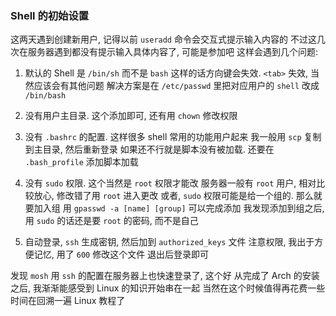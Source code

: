 
### Shell 的初始设置

这两天遇到创建新用户, 记得以前 `useradd` 命令会交互式提示输入内容的
不过这几次在服务器遇到都没有提示输入具体内容了, 可能是参加吧
这样会遇到几个问题:

1) 默认的 Shell 是 `/bin/sh` 而不是 `bash`
这样的话方向键会失效. `<tab>` 失效, 当然应该会有其他问题
解决方案是在 `/etc/passwd` 里把对应用户的 `shell` 改成 `/bin/bash`

2) 没有用户主目录. 这个添加即可, 还有用 `chown` 修改权限

3) 没有 `.bashrc` 的配置. 这样很多 shell 常用的功能用户起来
我一般用 `scp` 复制到主目录, 然后重新登录
如果还不行就是脚本没有被加载. 还要在 `.bash_profile` 添加脚本加载

4) 没有 `sudo` 权限. 这个当然是 `root` 权限才能改
服务器一般有 `root` 用户, 相对比较放心, 修改错了用 `root` 进入更改
或者, `sudo` 权限可能是给一个组的. 那么就要加入组
用 `gpasswd -a [name] [group]` 可以完成添加
我发现添加到组之后, 用 `sudo` 的话还是要 `root` 的密码, 而不是自己

5) 自动登录, `ssh` 生成密钥, 然后加到 `authorized_keys` 文件
注意权限, 我出于方便记忆, 用了 `600` 修改这个文件
退出后登录即可

发现 `mosh` 用 `ssh` 的配置在服务器上也快速登录了, 这个好
从完成了 Arch 的安装之后, 我渐渐能感受到 Linux 的知识开始串在一起
当然在这个时候值得再花费一些时间在回溯一遍 Linux 教程了
